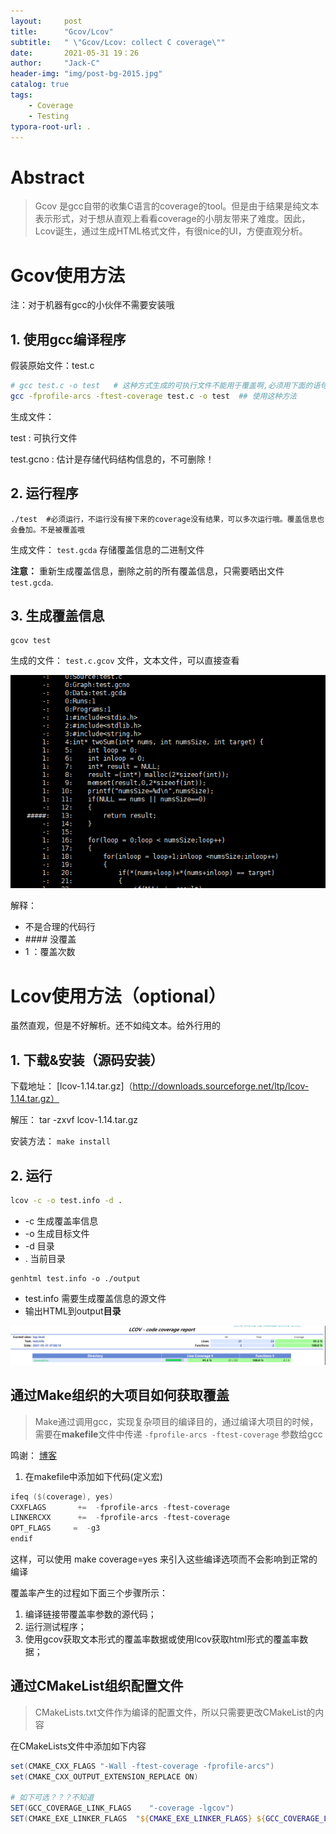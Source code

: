 ```yaml
---
layout:     post
title:      "Gcov/Lcov"
subtitle:   " \"Gcov/Lcov: collect C coverage\""
date:       2021-05-31 19：26
author:     "Jack-C"
header-img: "img/post-bg-2015.jpg"
catalog: true
tags:
    - Coverage
    - Testing
typora-root-url: .
---
```


# Abstract

> Gcov 是gcc自带的收集C语言的coverage的tool。但是由于结果是纯文本表示形式，对于想从直观上看看coverage的小朋友带来了难度。因此，Lcov诞生，通过生成HTML格式文件，有很nice的UI，方便直观分析。



 

# Gcov使用方法

注：对于机器有gcc的小伙伴不需要安装哦

## 1. 使用gcc编译程序

假装原始文件：test.c

```bash
# gcc test.c -o test   # 这种方式生成的可执行文件不能用于覆盖啊,必须用下面的语句
gcc -fprofile-arcs -ftest-coverage test.c -o test  ## 使用这种方法
```

生成文件：

test :  可执行文件

test.gcno : 估计是存储代码结构信息的，不可删除！



## 2. 运行程序

```
./test  #必须运行，不运行没有接下来的coverage没有结果，可以多次运行哦。覆盖信息也会叠加。不是被覆盖哦
```

生成文件： `test.gcda`  存储覆盖信息的二进制文件

**注意：** 重新生成覆盖信息，删除之前的所有覆盖信息，只需要晒出文件`test.gcda`.

## 3. 生成覆盖信息

```
gcov test
```

生成的文件： `test.c.gcov` 文件，文本文件，可以直接查看

![image-20210531170403338](/../img/2021-05-31-Coverage/image-20210531170403338.png)

解释：

* 不是合理的代码行
* \#### 没覆盖
* 1 ：覆盖次数



# Lcov使用方法（optional）

虽然直观，但是不好解析。还不如纯文本。给外行用的

## 1. 下载&安装（源码安装）

下载地址： [lcov-1.14.tar.gz]（http://downloads.sourceforge.net/ltp/lcov-1.14.tar.gz）

解压： tar -zxvf lcov-1.14.tar.gz

安装方法： `make install`



## 2. 运行

```bash
lcov -c -o test.info -d .
```

- -c 生成覆盖率信息
- -o 生成目标文件
- -d 目录
- . 当前目录

```shell
genhtml test.info -o ./output  
```

* test.info 需要生成覆盖信息的源文件
* 输出HTML到output**目录**

![image-20210531170827755](/../img/2021-05-31-Coverage/image-20210531170827755.png)





## 通过Make组织的大项目如何获取覆盖

> Make通过调用gcc，实现复杂项目的编译目的，通过编译大项目的时候，需要在**makefile**文件中传递 `-fprofile-arcs -ftest-coverage` 参数给gcc

鸣谢： [博客](https://blog.csdn.net/LU_ZHAO/article/details/104516935)

1. 在makefile中添加如下代码(定义宏)

```powershell
ifeq ($(coverage), yes)
CXXFLAGS       +=  -fprofile-arcs -ftest-coverage
LINKERCXX      +=  -fprofile-arcs -ftest-coverage
OPT_FLAGS     =  -g3
endif
```

这样，可以使用 make coverage=yes 来引入这些编译选项而不会影响到正常的编译



覆盖率产生的过程如下面三个步骤所示：

1. 编译链接带覆盖率参数的源代码；
2. 运行测试程序；
3. 使用gcov获取文本形式的覆盖率数据或使用lcov获取html形式的覆盖率数据；





## 通过CMakeList组织配置文件

> CMakeLists.txt文件作为编译的配置文件，所以只需要更改CMakeList的内容

在CMakeLists文件中添加如下内容

```powershell
set(CMAKE_CXX_FLAGS "-Wall -ftest-coverage -fprofile-arcs")         
set(CMAKE_CXX_OUTPUT_EXTENSION_REPLACE ON)

# 如下可选？？？不知道
SET(GCC_COVERAGE_LINK_FLAGS    "-coverage -lgcov")
SET(CMAKE_EXE_LINKER_FLAGS  "${CMAKE_EXE_LINKER_FLAGS} ${GCC_COVERAGE_LINK_FLAGS}" )
```



